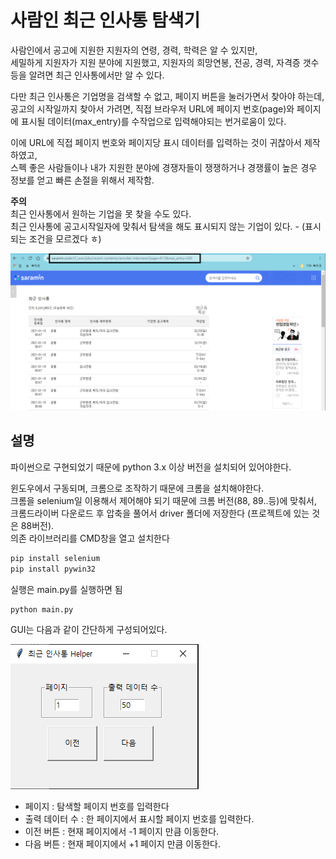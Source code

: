 # 사람인 최근 인사통 탐색기

사람인에서 공고에 지원한 지원자의 연령, 경력, 학력은 알 수 있지만,  
세밀하게 지원자가 지원 분야에 지원했고, 지원자의 희망연봉, 전공, 경력, 자격증 갯수등을 알려면 최근 인사통에서만 알 수 있다.  

다만 최근 인사통은 기업명을 검색할 수 없고, 페이지 버튼을 눌러가면서 찾아야 하는데, 공고의 시작일까지 찾아서 가려면, 직접 브라우저 URL에 페이지 번호(page)와 페이지에 표시될 데이터(max_entry)를 수작업으로 입력해야되는 번거로움이 있다.  
  
이에 URL에 직접 페이지 번호와 페이지당 표시 데이터를 입력하는 것이 귀찮아서 제작하였고,  
스펙 좋은 사람들이나 내가 지원한 분야에 경쟁자들이 쟁쟁하거나 경쟁률이 높은 경우 정보를 얻고 빠른 손절을 위해서 제작함. 
  
**주의**  
최근 인사통에서 원하는 기업을 못 찾을 수도 있다.  
최근 인사통에 공고시작일자에 맞춰서 탐색을 해도 표시되지 않는 기업이 있다. - (표시되는 조건을 모르겠다 ㅎ)  

![image.png](./image/image.png)

## 설명

파이썬으로 구현되었기 때문에 python 3.x 이상 버전을 설치되어 있어야한다.
  
윈도우에서 구동되며, 크롬으로 조작하기 때문에 크롬을 설치해야한다.  
크롬을 selenium일 이용해서 제어해야 되기 때문에 크롬 버전(88, 89..등)에 맞춰서,  
크롬드라이버 다운로드 후 압축을 풀어서 driver 폴더에 저장한다 (프로젝트에 있는 것은 88버전).  
의존 라이브러리를 CMD창을 열고 설치한다

```bash
pip install selenium
pip install pywin32
```

실행은 main.py를 실행하면 됨

```bash
python main.py 
```

GUI는 다음과 같이 간단하게 구성되어있다.  
  
![gui.png](./image/gui.png)

- 페이지 : 탐색할 페이지 번호를 입력한다
- 출력 데이터 수 : 한 페이지에서 표시할 페이지 번호를 입력한다.
- 이전 버튼 : 현재 페이지에서 -1 페이지 만큼 이동한다.
- 다음 버튼 : 현재 페이지에서 +1 페이지 만큼 이동한다.

